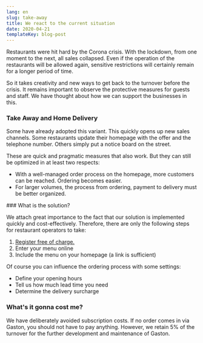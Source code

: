 ```yaml
---
lang: en
slug: take-away
title: We react to the current situation
date: 2020-04-21
templateKey: blog-post
---
```


Restaurants were hit hard by the Corona crisis. With the lockdown, from one moment to the next, all sales collapsed. Even if the operation of the restaurants will be allowed again, sensitive restrictions will certainly remain for a longer period of time.

So it takes creativity and new ways to get back to the turnover before the crisis. It remains important to observe the protective measures for guests and staff. We have thought about how we can support the businesses in this.

### Take Away and Home Delivery

Some have already adopted this variant. This quickly opens up new sales channels. Some restaurants update their homepage with the offer and the telephone number. Others simply put a notice board on the street.

These are quick and pragmatic measures that also work. But they can still be optimized in at least two respects:

- With a well-managed order process on the homepage, more customers can be reached. Ordering becomes easier.
- For larger volumes, the process from ordering, payment to delivery must be better organized.

### What is the solution?

We attach great importance to the fact that our solution is implemented quickly and cost-effectively. Therefore, there are only the following steps for restaurant operators to take:

1. [Register free of charge.](/en/pricing/takeaway/enrol)
2. Enter your menu online
3. Include the menu on your homepage (a link is sufficient)

Of course you can influence the ordering process with some settings:

- Define your opening hours
- Tell us how much lead time you need
- Determine the delivery surcharge

### What's it gonna cost me?

We have deliberately avoided subscription costs. If no order comes in via Gaston, you should not have to pay anything. However, we retain 5% of the turnover for the further development and maintenance of Gaston.
